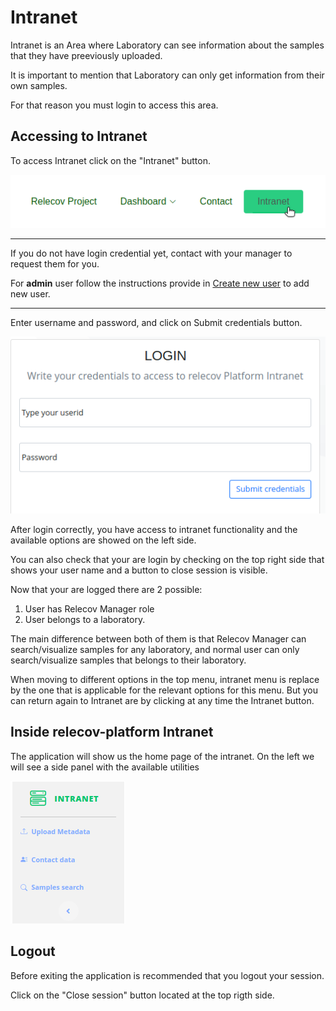 # Intranet

Intranet is an Area where Laboratory can see information about the samples that
they have preeviously uploaded.

It is important to mention that Laboratory can only get information from their
own samples.

For that reason you must login to access this area.


## Accessing to Intranet
To access Intranet click on the "Intranet" button.

![relecov-platform navbar](img/relecov_platform_navbar.png)

---

If you do not have login credential yet, contact with your manager to request
them for you.

For **admin** user follow the instructions provide in [Create new user](/documentation/createNewUSer) to add new user.

---

Enter username and password, and click on Submit credentials button.

![relecov-platform login intranet](img/login_intranet.png)

After login correctly, you have access to intranet functionality and the available options are showed on the left side.

You can also check that your are login by checking on the top right side that 
shows your user name and a button to close session is visible.

Now that your are logged there are 2 possible:

1. User has Relecov Manager role
2. User belongs to a laboratory.


The main difference between both of them is that Relecov Manager can search/visualize 
samples for any laboratory, and normal user can only search/visualize samples
that belongs to their laboratory.


When moving to different options in the top menu, intranet menu is replace by the
one that is applicable for the relevant options for this menu. But you can return 
again to Intranet are by clicking at any time the Intranet button.

## Inside relecov-platform Intranet

The application will show us the home page of the intranet.
On the left we will see a side panel with the available utilities

![relecov-platform login intranet](img/intranet_side_bar.png)


## Logout
Before exiting the application is recommended that you logout your session.

Click on the "Close session" button located at the top rigth side.

